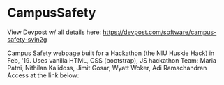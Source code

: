 # CampusSafety

View Devpost w/ all details here: 
https://devpost.com/software/campus-safety-svin2g

Campus Safety webpage built for a Hackathon (the NIU Huskie Hack) in Feb, '19. Uses vanilla HTML, CSS (bootstrap), JS
hackathon Team: Maria Patni, Nithilan Kalidoss, Jimit Gosar, Wyatt Woker, Adi Ramachandran 
Access at the link below:


